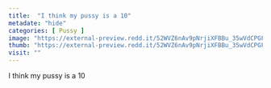 ```yaml
---
title:  "I think my pussy is a 10"
metadate: "hide"
categories: [ Pussy ]
image: "https://external-preview.redd.it/52WVZ6nAv9pNrjiXFBBu_35wVdCPGF9kHWpCJU6bp0M.jpg?auto=webp&s=508d3e7d22bc81577d6faba34d8b22675a95e275"
thumb: "https://external-preview.redd.it/52WVZ6nAv9pNrjiXFBBu_35wVdCPGF9kHWpCJU6bp0M.jpg?width=1080&crop=smart&auto=webp&s=9500243dd14b87b5d8eec590187c4885239fea74"
visit: ""
---
```

I think my pussy is a 10
